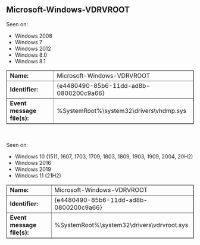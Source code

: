 ## Microsoft-Windows-VDRVROOT

Seen on:
* Windows 2008
* Windows 7
* Windows 2012
* Windows 8.0
* Windows 8.1

<table border="1" class="docutils">
  <tbody>
    <tr>
      <td><b>Name:</b></td>
      <td>Microsoft-Windows-VDRVROOT</td>
    </tr>
    <tr>
      <td><b>Identifier:</b></td>
      <td>{e4480490-85b6-11dd-ad8b-0800200c9a66}</td>
    </tr>
    <tr>
      <td><b>Event message file(s):</b></td>
      <td>%SystemRoot%\system32\drivers\vhdmp.sys</td>
    </tr>
  </tbody>
</table>

&nbsp;

Seen on:
* Windows 10 (1511, 1607, 1703, 1709, 1803, 1809, 1903, 1909, 2004, 20H2)
* Windows 2016
* Windows 2019
* Windows 11 (21H2)

<table border="1" class="docutils">
  <tbody>
    <tr>
      <td><b>Name:</b></td>
      <td>Microsoft-Windows-VDRVROOT</td>
    </tr>
    <tr>
      <td><b>Identifier:</b></td>
      <td>{e4480490-85b6-11dd-ad8b-0800200c9a66}</td>
    </tr>
    <tr>
      <td><b>Event message file(s):</b></td>
      <td>%SystemRoot%\system32\drivers\vdrvroot.sys</td>
    </tr>
  </tbody>
</table>

&nbsp;

